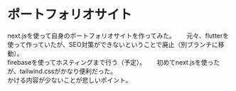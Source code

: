 # ポートフォリオサイト

next.jsを使って自身のポートフォリオサイトを作ってみた。　　
元々、flutterを使って作っていたが、SEO対策ができないということで廃止（別ブランチに移動）。  
firebaseを使ってホスティングまで行う（予定）。　　
初めてnext.jsを使ったが、tailwind.cssがかなり便利だった。  
かける内容が少ないことが悲しいポイント。  
